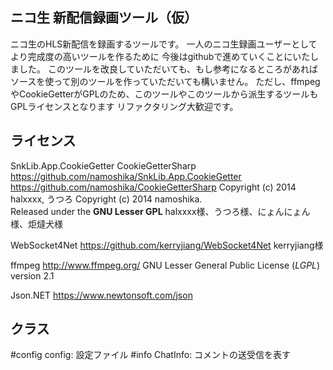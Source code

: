 ## ニコ生 新配信録画ツール（仮）

ニコ生のHLS新配信を録画するツールです。
一人のニコ生録画ユーザーとしてより完成度の高いツールを作るために
今後はgithubで進めていくことにいたしました。
このツールを改良していただいても、もし参考になるところがあれば
ソースを使って別のツールを作っていただいても構いません。
ただし、ffmpegやCookieGetterがGPLのため、このツールやこのツールから派生するツールも
GPLライセンスとなります
リファクタリング大歓迎です。

## ライセンス
SnkLib.App.CookieGetter
CookieGetterSharp
https://github.com/namoshika/SnkLib.App.CookieGetter
https://github.com/namoshika/CookieGetterSharp
Copyright (c) 2014 halxxxx, うつろ
Copyright (c) 2014 namoshika.  
Released under the **GNU Lesser GPL**
halxxxx様、うつろ様、にょんにょん様、炬燵犬様

WebSocket4Net
https://github.com/kerryjiang/WebSocket4Net
kerryjiang様

ffmpeg
http://www.ffmpeg.org/
GNU Lesser General Public License (_LGPL_) version 2.1

Json.NET
https://www.newtonsoft.com/json

## クラス
#config
config: 設定ファイル
#info
ChatInfo: コメントの送受信を表す

